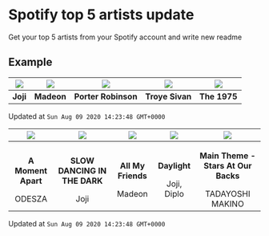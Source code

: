 # Spotify top 5 artists update

Get your top 5 artists from your Spotify account and write new readme

## Example
<!-- table start -->
|<img src="https://i.scdn.co/image/5386e44d5e07dc662c0d6f14c3ae9c47e8898e06">|<img src="https://i.scdn.co/image/3f4c99a2932c2e21fc966123050cd92fe4ff0c15">|<img src="https://i.scdn.co/image/50c288dcdab974637f634438faeafbd4a96ece81">|<img src="https://i.scdn.co/image/97cc8b63e62072026056deb171bb41f52f506613">|<img src="https://i.scdn.co/image/1717dac024e71f64ec421a658c7a9769d41ce251">|
| :---: | :---: | :---: | :---: | :---: |
|<b>Joji</b>|<b>Madeon</b>|<b>Porter Robinson</b>|<b>Troye Sivan</b>|<b>The 1975</b>|

Updated at `Sun Aug 09 2020 14:23:48 GMT+0000`
<!-- table end -->

<!-- table song start -->
|<img src="https://i.scdn.co/image/ab67616d00001e0299a3a1c380019cdc2ba9b8c2">|<img src="https://i.scdn.co/image/ab67616d00001e0260ba1d6104d0475c7555a6b2">|<img src="https://i.scdn.co/image/ab67616d00001e02dc384e6d13983fe1cd415ade">|<img src="https://i.scdn.co/image/ab67616d00001e020e991b59cee17246a5e604d0">|<img src="https://i.scdn.co/image/ab67616d00001e0268ba2b1dfd40ee88ef406483">|
| :---: | :---: | :---: | :---: | :---: |
|<p><b>A Moment Apart</b></p> ODESZA|<p><b>SLOW DANCING IN THE DARK</b></p> Joji|<p><b>All My Friends</b></p> Madeon|<p><b>Daylight</b></p> Joji, Diplo|<p><b>Main Theme - Stars At Our Backs</b></p> TADAYOSHI MAKINO|

Updated at `Sun Aug 09 2020 14:23:48 GMT+0000`
<!-- table song end -->